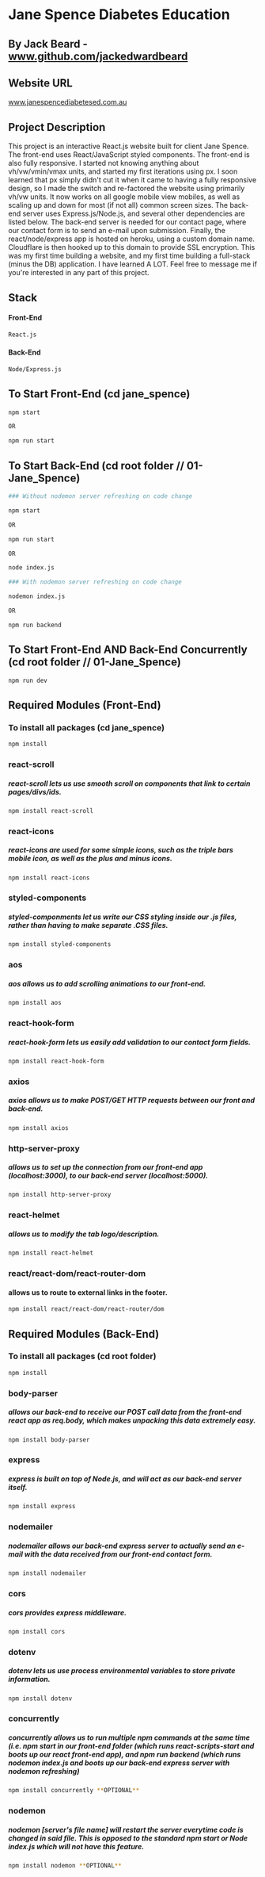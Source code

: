 # Jane Spence Diabetes Education
## By Jack Beard - www.github.com/jackedwardbeard

## Website URL
www.janespencediabetesed.com.au

## Project Description

This project is an interactive React.js website built for client Jane Spence. The front-end uses React/JavaScript styled components. The front-end is also fully responsive. I started not knowing anything about vh/vw/vmin/vmax units, and started my first iterations using px. I soon learned that px simply didn't cut it when it came to having a fully responsive design, so I made the switch and re-factored the website using primarily vh/vw units. It now works on all google mobile view mobiles, as well as scaling up and down for most (if not all) common screen sizes. The back-end server uses Express.js/Node.js, and several other dependencies are listed below. The back-end server is needed for our contact page, where our contact form is to send an e-mail upon submission. Finally, the react/node/express app is hosted on heroku, using a custom domain name. Cloudflare is then hooked up to this domain to provide SSL encryption. This was my first time building a website, and my first time building a full-stack (minus the DB) application. I have learned A LOT. Feel free to message me if you're interested in any part of this project.


## Stack
#### Front-End 

```bash
React.js
```
#### Back-End

```bash
Node/Express.js
```

## To Start Front-End (cd jane_spence)

```bash
npm start

OR

npm run start
```

## To Start Back-End (cd root folder // 01-Jane_Spence)

```bash
### Without nodemon server refreshing on code change

npm start

OR

npm run start

OR

node index.js

### With nodemon server refreshing on code change

nodemon index.js

OR

npm run backend

```

## To Start Front-End AND Back-End Concurrently (cd root folder // 01-Jane_Spence)

```bash
npm run dev
```

## Required Modules (Front-End)

### To install all packages (cd jane_spence)
```bash
npm install
```
### react-scroll
##### react-scroll lets us use smooth scroll on components that link to certain pages/divs/ids.
```bash
npm install react-scroll
```
### react-icons
##### react-icons are used for some simple icons, such as the triple bars mobile icon, as well as the plus and minus icons.
```bash
npm install react-icons
```
### styled-components
##### styled-componments let us write our CSS styling inside our .js files, rather than having to make separate .CSS files.
```bash
npm install styled-components
```
### aos
##### aos allows us to add scrolling animations to our front-end.
```bash
npm install aos
```
### react-hook-form
##### react-hook-form lets us easily add validation to our contact form fields.
```bash
npm install react-hook-form
```
### axios
##### axios allows us to make POST/GET HTTP requests between our front and back-end.
```bash
npm install axios
```
### http-server-proxy
##### allows us to set up the connection from our front-end app (localhost:3000), to our back-end server (localhost:5000).
```bash
npm install http-server-proxy
```
### react-helmet
##### allows us to modify the tab logo/description.
```bash
npm install react-helmet
```
### react/react-dom/react-router-dom
#### allows us to route to external links in the footer.
```bash
npm install react/react-dom/react-router/dom
```

## Required Modules (Back-End)

### To install all packages (cd root folder)
```bash
npm install
```
### body-parser
##### allows our back-end to receive our POST call data from the front-end react app as req.body, which makes unpacking this data extremely easy.
```bash
npm install body-parser
```
### express
##### express is built on top of Node.js, and will act as our back-end server itself.
```bash
npm install express
```
### nodemailer
##### nodemailer allows our back-end express server to actually send an e-mail with the data received from our front-end contact form.
```bash
npm install nodemailer
```
### cors
##### cors provides express middleware.
```bash
npm install cors
```
### dotenv
##### dotenv lets us use process environmental variables to store private information.
```bash
npm install dotenv
```
### concurrently
##### concurrently allows us to run multiple npm commands at the same time (i.e. npm start in our front-end folder (which runs react-scripts-start and boots up our react front-end app), and npm run backend (which runs nodemon index.js and boots up our back-end express server with nodemon refreshing)
```bash
npm install concurrently **OPTIONAL**
```
### nodemon
##### nodemon [server's file name] will restart the server everytime code is changed in said file. This is opposed to the standard npm start or Node index.js which will not have this feature.
```bash
npm install nodemon **OPTIONAL**
```



